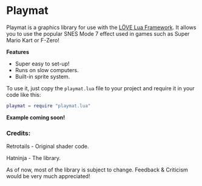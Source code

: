 # Playmat

Playmat is a graphics library for use with the [LÖVE Lua Framework](https://love2d.org/).
It allows you to use the popular SNES Mode 7 effect used in games such as Super Mario Kart or F-Zero!

**Features**
+ Super easy to set-up!
+ Runs on slow computers.
+ Built-in sprite system.

To use it, just copy the ```playmat.lua``` file to your project and require it in your code like this:
```lua
playmat = require "playmat.lua"
```

**Example coming soon!**

### Credits:

Retrotails - Original shader code.

Hatninja - The library.

As of now, most of the library is subject to change.
Feedback & Criticism would be very much appreciated!
